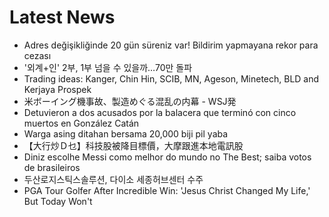 # Latest News
-  Adres değişikliğinde 20 gün süreniz var! Bildirim yapmayana rekor para cezası
-  '외계+인' 2부, 1부 넘을 수 있을까…70만 돌파
-  Trading ideas: Kanger, Chin Hin, SCIB, MN, Ageson, Minetech, BLD and Kerjaya Prospek
-  米ボーイング機事故、製造めぐる混乱の内幕 - WSJ発
-  Detuvieron a dos acusados por la balacera que terminó con cinco muertos en González Catán
-  Warga asing ditahan bersama 20,000 biji pil yaba
-  【大行炒Ｄ乜】科技股被降目標價，大摩跟進本地電訊股
-  Diniz escolhe Messi como melhor do mundo no The Best; saiba votos de brasileiros
-  두산로지스틱스솔루션, 다이소 세종허브센터 수주
-  PGA Tour Golfer After Incredible Win: 'Jesus Christ Changed My Life,' But Today Won't
